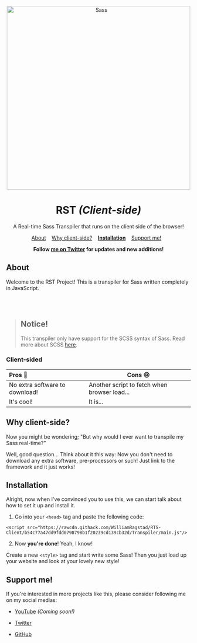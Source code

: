 <div align="center">
	<img width="500" src="https://miro.medium.com/max/1200/1*Fk9lVjzWan0OgYa828emhw.png" alt="Sass">
	<h1>RST <em>(Client-side)</em></h1>
	<p>A Real-time Sass Transpiler that runs on the client side of the browser!</p>
	<p align="center">
		<a href="#about">About</a>&nbsp;&nbsp;&nbsp;
		<a href="#why">Why client-side?</a>&nbsp;&nbsp;&nbsp;
		<a href="#install"><b>Installation</b></a>&nbsp;&nbsp;&nbsp;
		<a href="#support">Support me!</a>&nbsp;&nbsp;&nbsp;
	</p>
</div>



<div align="center">
	<b>Follow <a href="https://twitter.com/williamragstad" target="_blank">me on Twitter</a> for updates and new additions!</b>
</div>


<h2 id="about">About</h2>
Welcome to the RST Project!
This is a transpiler for Sass written completely in JavaScript.

<br><br>

> ## Notice!
>
> This transpiler only have support for the SCSS syntax of Sass. Read more about SCSS [here](https://sass-lang.com/documentation/syntax#scss).

<h3>Client-sided</h3>

| Pros 🤩 | Cons 😔 |
| :--- | ---- |
| No extra software to download! | Another script to fetch when browser load... |
| It's cool! | It is... |

<h2 id="why">Why client-side?</h2>
Now you might be wondering; "But why would I ever want to transpile my Sass real-time?"

Well, good question… Think about it this way: Now you don't need to download any extra software, pre-processors or such!
Just link to the framework and it just works!

<h2 id="install">Installation</h2>
Alright, now when I've convinced you to use this, we can start talk about how to set it up and install it.

1. Go into your `<head>` tag and paste the following code:

```
<script src="https://rawcdn.githack.com/WilliamRagstad/RTS-Client/b54c77a47dd9fdd0798798b1f20239cd139cb32d/Transpiler/main.js"/>
```

2. Now **you're done**! Yeah, I know!

Create a new `<style>` tag and start write some Sass! Then you just load up your website and look at your lovely new style!

<h2 id="support">Support me!</h2>
If you're interested in more projects like this, please consider following me on my social medias:

* [YouTube](https://www.youtube.com/channel/UCwDq4p9qmoJGuXwncUryl1A) *(Coming soon!)*

* [Twitter](https://twitter.com/williamragstad)

- [GitHub](https://github.com/WilliamRagstad)





















